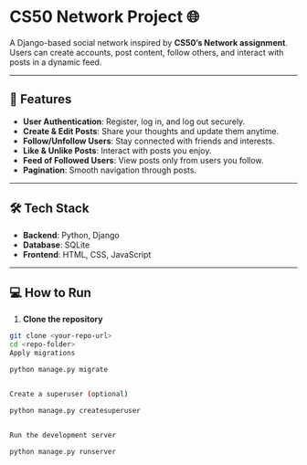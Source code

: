 # CS50 Network Project 🌐

A Django-based social network inspired by **CS50’s Network assignment**. Users can create accounts, post content, follow others, and interact with posts in a dynamic feed.

---

## 🚀 Features

- **User Authentication**: Register, log in, and log out securely.
- **Create & Edit Posts**: Share your thoughts and update them anytime.
- **Follow/Unfollow Users**: Stay connected with friends and interests.
- **Like & Unlike Posts**: Interact with posts you enjoy.
- **Feed of Followed Users**: View posts only from users you follow.
- **Pagination**: Smooth navigation through posts.

---

## 🛠 Tech Stack

- **Backend**: Python, Django
- **Database**: SQLite
- **Frontend**: HTML, CSS, JavaScript

---

## 💻 How to Run

1. **Clone the repository**  
```bash
git clone <your-repo-url>
cd <repo-folder>
Apply migrations

python manage.py migrate


Create a superuser (optional)

python manage.py createsuperuser


Run the development server

python manage.py runserver
